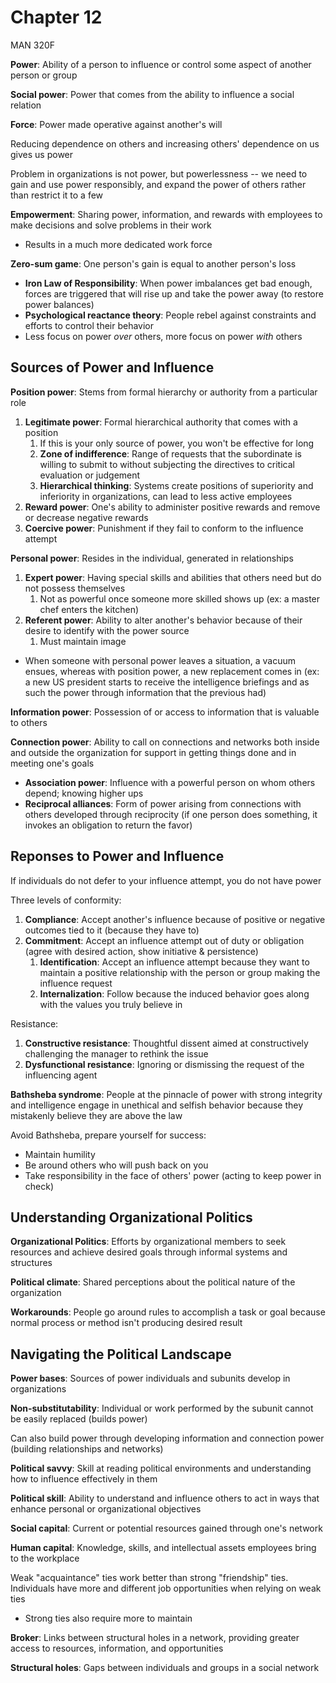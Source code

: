 # Chapter 12

MAN 320F

**Power**: Ability of a person to influence or control some aspect of another person or group

**Social power**: Power that comes from the ability to influence a social relation

**Force**: Power made operative against another's will

Reducing dependence on others and increasing others' dependence on us gives us power

Problem in organizations is not power, but powerlessness -- we need to gain and use power responsibly, and expand the power of others rather than restrict it to a few

**Empowerment**: Sharing power, information, and rewards with employees to make decisions and solve problems in their work

- Results in a much more dedicated work force

**Zero-sum game**: One person's gain is equal to another person's loss

- **Iron Law of Responsibility**: When power imbalances get bad enough, forces are triggered that will rise up and take the power away (to restore power balances)
- **Psychological reactance theory**: People rebel against constraints and efforts to control their behavior
- Less focus on power *over* others, more focus on power *with* others

## Sources of Power and Influence

**Position power**: Stems from formal hierarchy or authority from a particular role

1. **Legitimate power**: Formal hierarchical authority that comes with a position
    1. If this is your only source of power, you won't be effective for long
    2. **Zone of indifference**: Range of requests that the subordinate is willing to submit to without subjecting the directives to critical evaluation or judgement
    3. **Hierarchical thinking**: Systems create positions of superiority and inferiority in organizations, can lead to less active employees
2. **Reward power**: One's ability to administer positive rewards and remove or decrease negative rewards
3. **Coercive power**: Punishment if they fail to conform to the influence attempt

**Personal power**: Resides in the individual, generated in relationships

1. **Expert power**: Having special skills and abilities that others need but do not possess themselves
    1. Not as powerful once someone more skilled shows up (ex: a master chef enters the kitchen)
2. **Referent power**: Ability to alter another's behavior because of their desire to identify with the power source
    1. Must maintain image

- When someone with personal power leaves a situation, a vacuum ensues, whereas with position power, a new replacement comes in (ex: a new US president starts to receive the intelligence briefings and as such the power through information that the previous had)

**Information power**: Possession of or access to information that is valuable to others

**Connection power**: Ability to call on connections and networks both inside and outside the organization for support in getting things done and in meeting one's goals

- **Association power**: Influence with a powerful person on whom others depend; knowing higher ups
- **Reciprocal alliances**: Form of power arising from connections with others developed through reciprocity (if one person does something, it invokes an obligation to return the favor)

## Reponses to Power and Influence

If individuals do not defer to your influence attempt, you do not have power

Three levels of conformity:

1. **Compliance**: Accept another's influence because of positive or negative outcomes tied to it (because they have to)
2. **Commitment**: Accept an influence attempt out of duty or obligation (agree with desired action, show initiative & persistence)
    1. **Identification**: Accept an influence attempt because they want to maintain a positive relationship with the person or group making the influence request
    2. **Internalization**: Follow because the induced behavior goes along with the values you truly believe in

Resistance:

1. **Constructive resistance**: Thoughtful dissent aimed at constructively challenging the manager to rethink the issue
2. **Dysfunctional resistance**: Ignoring or dismissing the request of the influencing agent

**Bathsheba syndrome**: People at the pinnacle of power with strong integrity and intelligence engage in unethical and selfish behavior because they mistakenly believe they are above the law

Avoid Bathsheba, prepare yourself for success:

- Maintain humility
- Be around others who will push back on you
- Take responsibility in the face of others' power (acting to keep power in check)

## Understanding Organizational Politics

**Organizational Politics**: Efforts by organizational members to seek resources and achieve desired goals through informal systems and structures

**Political climate**: Shared perceptions about the political nature of the organization

**Workarounds**: People go around rules to accomplish a task or goal because normal process or method isn't producing desired result

## Navigating the Political Landscape

**Power bases**: Sources of power individuals and subunits develop in organizations

**Non-substitutability**:  Individual or work performed by the subunit cannot be easily replaced (builds power)

Can also build power through developing information and connection power (building relationships and networks)

**Political savvy**: Skill at reading political environments and understanding how to influence effectively in them

**Political skill**: Ability to understand and influence others to act in ways that enhance personal or organizational objectives

**Social capital**: Current or potential resources gained through one's network

**Human capital**: Knowledge, skills, and intellectual assets employees bring to the workplace

Weak "acquaintance" ties work better than strong "friendship" ties. Individuals have more and different job opportunities when relying on weak ties

- Strong ties also require more to maintain

**Broker**: Links between structural holes in a network, providing greater access to resources, information, and opportunities

**Structural holes**: Gaps between individuals and groups in a social network